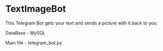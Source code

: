 # TextImageBot
This Telegram Bot gets your text and sends a picture with it back to you.

DataBase - MySQL

Main file - telegram_bot.py
